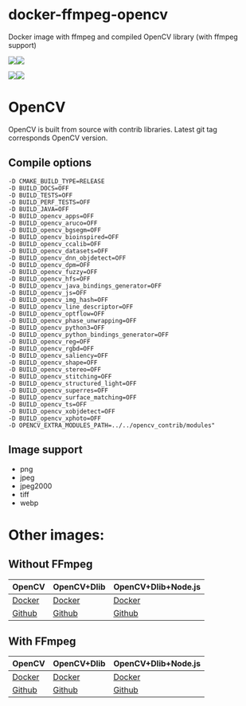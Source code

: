 # docker-ffmpeg-opencv

Docker image with ffmpeg and compiled OpenCV library (with ffmpeg support)

[![](https://images.microbadger.com/badges/version/m03geek/ffmpeg-opencv:alpine.svg)](https://microbadger.com/images/m03geek/ffmpeg-opencv:alpine "version")[![](https://images.microbadger.com/badges/image/m03geek/ffmpeg-opencv:alpine.svg)](https://microbadger.com/images/m03geek/ffmpeg-opencv:alpine "layers")

[![](https://images.microbadger.com/badges/version/m03geek/ffmpeg-opencv:stretch.svg)](https://microbadger.com/images/m03geek/ffmpeg-opencv:stretch "version")[![](https://images.microbadger.com/badges/image/m03geek/ffmpeg-opencv:stretch.svg)](https://microbadger.com/images/m03geek/ffmpeg-opencv:stretch "layers")

# OpenCV

OpenCV is built from source with contrib libraries. Latest git tag corresponds OpenCV version.

## Compile options

```
-D CMAKE_BUILD_TYPE=RELEASE
-D BUILD_DOCS=OFF
-D BUILD_TESTS=OFF
-D BUILD_PERF_TESTS=OFF
-D BUILD_JAVA=OFF
-D BUILD_opencv_apps=OFF
-D BUILD_opencv_aruco=OFF
-D BUILD_opencv_bgsegm=OFF
-D BUILD_opencv_bioinspired=OFF
-D BUILD_opencv_ccalib=OFF
-D BUILD_opencv_datasets=OFF
-D BUILD_opencv_dnn_objdetect=OFF
-D BUILD_opencv_dpm=OFF
-D BUILD_opencv_fuzzy=OFF
-D BUILD_opencv_hfs=OFF
-D BUILD_opencv_java_bindings_generator=OFF
-D BUILD_opencv_js=OFF
-D BUILD_opencv_img_hash=OFF
-D BUILD_opencv_line_descriptor=OFF
-D BUILD_opencv_optflow=OFF
-D BUILD_opencv_phase_unwrapping=OFF
-D BUILD_opencv_python3=OFF
-D BUILD_opencv_python_bindings_generator=OFF
-D BUILD_opencv_reg=OFF
-D BUILD_opencv_rgbd=OFF
-D BUILD_opencv_saliency=OFF
-D BUILD_opencv_shape=OFF
-D BUILD_opencv_stereo=OFF
-D BUILD_opencv_stitching=OFF
-D BUILD_opencv_structured_light=OFF
-D BUILD_opencv_superres=OFF
-D BUILD_opencv_surface_matching=OFF
-D BUILD_opencv_ts=OFF
-D BUILD_opencv_xobjdetect=OFF
-D BUILD_opencv_xphoto=OFF
-D OPENCV_EXTRA_MODULES_PATH=../../opencv_contrib/modules"
```

## Image support

* png
* jpeg
* jpeg2000
* tiff
* webp

# Other images:

## Without FFmpeg

| OpenCV | OpenCV+Dlib | OpenCV+Dlib+Node.js |
|-|-|-|
| [Docker](https://hub.docker.com/r/m03geek/opencv/) | [Docker](https://hub.docker.com/r/m03geek/opencv-dlib/) | [Docker](https://hub.docker.com/r/m03geek/opencv-dlib-node/) |
| [Github](https://github.com/SkeLLLa/docker-opencv) | [Github](https://github.com/SkeLLLa/docker-opencv-dlib) | [Github](https://github.com/SkeLLLa/docker-opencv-dlib-node) |

## With FFmpeg

| OpenCV | OpenCV+Dlib | OpenCV+Dlib+Node.js |
|-|-|-|
| [Docker](https://hub.docker.com/r/m03geek/ffmpeg-opencv/) | [Docker](https://hub.docker.com/r/m03geek/ffmpeg-opencv-dlib/) | [Docker](https://hub.docker.com/r/m03geek/ffmpeg-opencv-dlib-node/) |
| [Github](https://github.com/SkeLLLa/docker-ffmpeg-opencv) | [Github](https://github.com/SkeLLLa/docker-ffmpeg-opencv-dlib) | [Github](https://github.com/SkeLLLa/docker-ffmpeg-opencv-dlib-node) |
